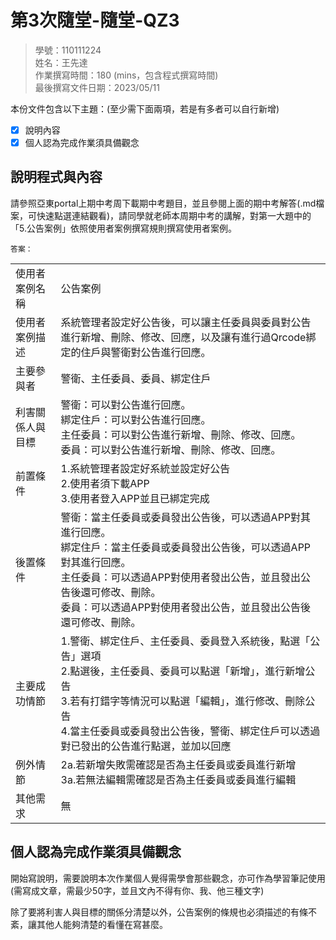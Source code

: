 # 第3次隨堂-隨堂-QZ3
>
>學號：110111224
><br />
>姓名：王先達
><br />
>作業撰寫時間：180 (mins，包含程式撰寫時間)
><br />
>最後撰寫文件日期：2023/05/11
>

本份文件包含以下主題：(至少需下面兩項，若是有多者可以自行新增)
- [x] 說明內容
- [x] 個人認為完成作業須具備觀念

## 說明程式與內容
請參照亞東portal上期中考周下載期中考題目，並且參閱上面的期中考解答(.md檔案，可快速點選連結觀看)，請同學就老師本周期中考的講解，對第一大題中的「5.公告案例」依照使用者案例撰寫規則撰寫使用者案例。

    答案：

<table>
<tr>
<td>使用者案例名稱</td>
<td>公告案例</td>
</tr>
<tr>
<td>使用者案例描述</td>
<td>系統管理者設定好公告後，可以讓主任委員與委員對公告進行新增、刪除、修改、回應，以及讓有進行過Qrcode綁定的住戶與警衛對公告進行回應。</td>
</tr>
<tr>
<td>主要參與者</td>
<td>警衛、主任委員、委員、綁定住戶</td>
</tr>
<tr>
<td>利害關係人與目標</td>
<td>警衛：可以對公告進行回應。<br />綁定住戶：可以對公告進行回應。<br />主任委員：可以對公告進行新增、刪除、修改、回應。<br />委員：可以對公告進行新增、刪除、修改、回應。</td>
</tr>
<tr>
<td>前置條件</td>
<td>1.系統管理者設定好系統並設定好公告<br />2.使用者須下載APP<br />3.使用者登入APP並且已綁定完成</td>
</tr>
<tr>
<td>後置條件</td>
<td>警衛：當主任委員或委員發出公告後，可以透過APP對其進行回應。<br />綁定住戶：當主任委員或委員發出公告後，可以透過APP對其進行回應。<br />主任委員：可以透過APP對使用者發出公告，並且發出公告後還可修改、刪除。<br />委員：可以透過APP對使用者發出公告，並且發出公告後還可修改、刪除。</td>
</tr>
<tr>
<td>主要成功情節</td>
<td>1.警衛、綁定住戶、主任委員、委員登入系統後，點選「公告」選項<br />2.點選後，主任委員、委員可以點選「新增」，進行新增公告<br />3.若有打錯字等情況可以點選「編輯」，進行修改、刪除公告<br />4.當主任委員或委員發出公告後，警衛、綁定住戶可以透過對已發出的公告進行點選，並加以回應</td>
</tr>
<tr>
<td>例外情節</td>
<td>2a.若新增失敗需確認是否為主任委員或委員進行新增<br />3a.若無法編輯需確認是否為主任委員或委員進行編輯</td>
</tr>
<tr>
<td>其他需求</td>
<td>無</td>
</tr>
</table>


## 個人認為完成作業須具備觀念

開始寫說明，需要說明本次作業個人覺得需學會那些觀念，亦可作為學習筆記使用 (需寫成文章，需最少50字，並且文內不得有你、我、他三種文字)

除了要將利害人與目標的關係分清楚以外，公告案例的條規也必須描述的有條不紊，讓其他人能夠清楚的看懂在寫甚麼。
